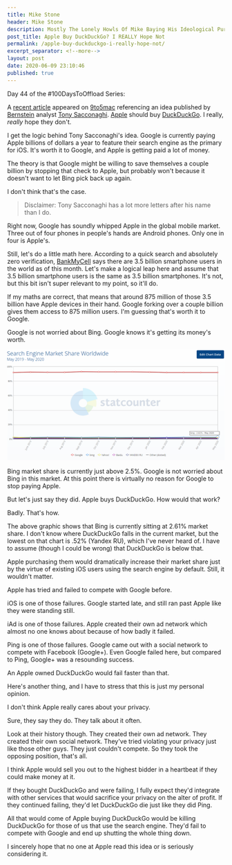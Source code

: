 ```yaml
---
title: Mike Stone
header: Mike Stone
description: Mostly The Lonely Howls Of Mike Baying His Ideological Purity At The Moon
post_title: Apple Buy DuckDuckGo? I REALLY Hope Not
permalink: /apple-buy-duckduckgo-i-really-hope-not/
excerpt_separator: <!--more-->
layout: post
date: 2020-06-09 23:10:46
published: true
---
```


Day 44 of the #100DaysToOffload Series:

A [recent article](https://9to5mac.com/2020/06/08/apple-acquire-duckduckgo-analyst/) appeared on [9to5mac](https://9to5mac.com) referencing an idea published by [Bernstein](https://www.streetinsider.com/entities/Sanford+C.+Bernstein) analyst [Tony Sacconaghi](https://www.streetinsider.com/entities/Toni+Sacconaghi). [Apple](https://www.apple.com/) should buy [DuckDuckGo](https://duckduckgo.com). I really, _really_ hope they don't.

<!--more-->

I get the logic behind Tony Sacconaghi's idea. Google is currently paying Apple billions of dollars a year to feature their search engine as the primary for iOS. It's worth it to Google, and Apple is getting paid a lot of money. 

The theory is that Google might be willing to save themselves a couple billion by stopping that check to Apple, but probably won't because it doesn't want to let Bing pick back up again.

I don't think that's the case.

> Disclaimer: Tony Sacconaghi has a lot more letters after his name than I do.

Right now, Google has soundly whipped Apple in the global mobile market. Three out of four phones in people's hands are Android phones. Only one in four is Apple's. 

Still, let's do a little math here. According to a quick search and absolutely zero verification, [BankMyCell](https://www.bankmycell.com/blog/how-many-phones-are-in-the-world) says there are 3.5 billion smartphone users in the world as of this month. Let's make a logical leap here and assume that 3.5 billion smartphone users is the same as 3.5 billion smartphones. It's not, but this bit isn't super relevant to my point, so it'll do.

If my maths are correct, that means that around 875 million of those 3.5 billion have Apple devices in their hand. Google forking over a couple billion gives them access to 875 million users. I'm guessing that's worth it to Google.

Google is not worried about Bing. Google knows it's getting its money's worth.

![](/assets/images/Tbi0C45.png)

Bing market share is currently just above 2.5%. Google is not worried about Bing in this market. At this point there is virtually no reason for Google to stop paying Apple.

But let's just say they did. Apple buys DuckDuckGo. How would that work?

Badly. That's how.

The above graphic shows that Bing is currently sitting at 2.61% market share. I don't know where DuckDuckGo falls in the current market, but the lowest on that chart is .52% (Yandex RU), which I've never heard of. I have to assume (though I could be wrong) that DuckDuckGo is below that.

Apple purchasing them would dramatically increase their market share just by the virtue of existing iOS users using the search engine by default. Still, it wouldn't matter.

Apple has tried and failed to compete with Google before.

iOS is one of those failures. Google started late, and still ran past Apple like they were standing still. 

iAd is one of those failures. Apple created their own ad network which almost no one knows about because of how badly it failed.

Ping is one of those failures. Google came out with a social network to compete with Facebook (Google+). Even Google failed here, but compared to Ping, Google+ was a resounding success.

An Apple owned DuckDuckGo would fail faster than that.

Here's another thing, and I have to stress that this is just my personal opinion.

I don't think Apple really cares about your privacy.

Sure, they say they do. They talk about it often.

Look at their history though. They created their own ad network. They created their own social network. They've tried violating your privacy just like those other guys. They just couldn't compete. So they took the opposing position, that's all.

I think Apple would sell you out to the highest bidder in a heartbeat if they could make money at it. 

If they bought DuckDuckGo and were failing, I fully expect they'd integrate with other services that would sacrifice your privacy on the alter of profit. If they continued failing, they'd let DuckDuckGo die just like they did Ping.

All that would come of Apple buying DuckDuckGo would be killing DuckDuckGo for those of us that use the search engine. They'd fail to compete with Google and end up shutting the whole thing down.

I sincerely hope that no one at Apple read this idea or is seriously considering it. 
